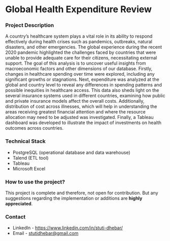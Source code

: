 # Global Health Expenditure Review 

### Project Description

A country’s healthcare system plays a vital role in its ability to respond effectively during health crises such as pandemics, outbreaks, natural disasters, and other emergencies. The global experience during the recent 2020 pandemic highlighted the challenges faced by countries that were unable to provide adequate care for their citizens, necessitating external support. The goal of this analysis is to uncover useful insights from macroeconomic factors and other dimensions of our database. Firstly, changes in healthcare spending over time were explored, including any significant growths or stagnations. Next, expenditure was analyzed at the global and country level to reveal any differences in spending patterns and possible inequities in healthcare access. This data also sheds light on the several insurance systems used in different countries, examining how public and private insurance models affect the overall costs. Additionally, distribution of cost across illnesses, which will help in understanding the areas receiving greatest financial attention and where the resource allocation may need to be adjusted was investigated. Finally, a Tableau dashboard was developed to illustrate the impact of investments on health outcomes across countries.

### Technical Stack

* PostgreSQL (operational database and data warehouse)
* Talend (ETL tool)
* Tableau
* Microsoft Excel 

### How to use the project?

This project is complete and therefore, not open for contribution. But any suggestions regarding the implementation or additions are **highly appreciated**.

### Contact 

* LinkedIn - https://www.linkedin.com/in/stuti-dhebar/
* Email - stutidhebar@gmail.com

